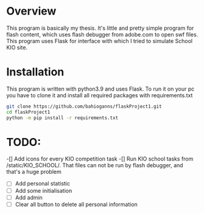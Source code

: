 # Overview
This program is basically my thesis. It's little and pretty simple program for flash content, which uses flash debugger from adobe.com to open swf files.  
This program uses Flask for interface with which I tried to simulate School KIO site.  

# Installation
This program is written with python3.9 and uses Flask.
To run it on your pc you have to clone it and install all required packages with requirements.txt  

```bash  
git clone https://github.com/bahioganns/flaskProject1.git  
cd flaskProject1  
python -m pip install -r requirements.txt  
```



# TODO: 
-[] Add icons for every KIO competition task
-[] Run KIO school tasks from /static/KIO_SCHOOL/. That files can not be run by flash debugger, and that's a huge problem  
-[ ] Add personal statistic  
-[ ] Add some initialisation  
-[ ] Add admin  
-[ ] Clear all button to delete all personal information 

